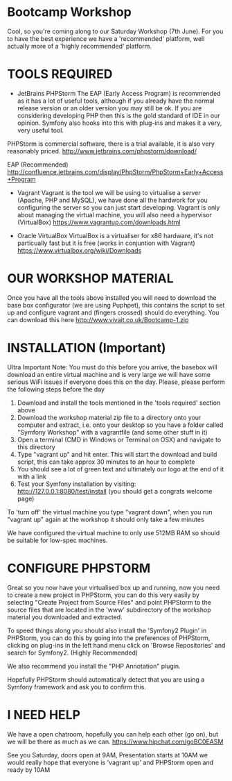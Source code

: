 Bootcamp Workshop
=================

Cool, so you're coming along to our Saturday Workshop (7th June). For you to have the best experience we have a 'recommended'
platform, well actually more of a 'highly recommended' platform.

TOOLS REQUIRED
==============

* JetBrains PHPStorm
The EAP (Early Access Program) is recommended as it has a lot of useful tools, although if you already have the normal release
version or an older version you may still be ok. If you are considering developing PHP then this is the gold standard of IDE
in our opinion. Symfony also hooks into this with plug-ins and makes it a very, very useful tool.

PHPStorm is commercial software, there is a trial available, it is also very reasonably priced.
http://www.jetbrains.com/phpstorm/download/

EAP (Recommended)
http://confluence.jetbrains.com/display/PhpStorm/PhpStorm+Early+Access+Program


* Vagrant
Vagrant is the tool we will be using to virtualise a server (Apache, PHP and MySQL), we have done all the hardwork for you 
configuring the server so you can just start developing. Vagrant is only about managing the virtual machine, you will also 
need a hypervisor (VirtualBox)
https://www.vagrantup.com/downloads.html


* Oracle VirtualBox
VirtualBox is a virtualiser for x86 hardware, it's not particually fast but it is free (works in conjuntion with Vagrant)
https://www.virtualbox.org/wiki/Downloads



OUR WORKSHOP MATERIAL
=====================
Once you have all the tools above installed you will need to download the base box configurator (we are using Puphpet), 
this contains the script to set up and configure vagrant and (fingers crossed) should do everything. You can download this here
http://www.vivait.co.uk/Bootcamp-1.zip



INSTALLATION (Important)
========================
Ultra Important Note: You must do this before you arrive, the basebox will download an entire virtual machine and is very large
we will have some serious WiFi issues if everyone does this on the day. Please, please perform the following steps before the day

1) Download and install the tools mentioned in the 'tools required' section above
2) Download the workshop material zip file to a directory onto your computer and extract, i.e. onto your desktop so you have a 
folder called "Symfony Workshop" with a vagrantfile (and some other stuff in it)
3) Open a terminal (CMD in Windows or Terminal on OSX) and navigate to this directory
4) Type "vagrant up" and hit enter. This will start the download and build script, this can take approx 30 minutes to an hour to complete
5) You should see a lot of green text and ultimately our logo at the end of it with a link
6) Test your Symfony installation by visiting: http://127.0.0.1:8080/test/install (you should get a congrats welcome page)

To 'turn off' the virtual machine you type "vagrant down", when you run "vagrant up" again at the workshop it should only take a few minutes

We have configured the virtual machine to only use 512MB RAM so should be suitable for low-spec machines.

CONFIGURE PHPSTORM
==================
Great so you now have your virtualised box up and running, now you need to create a new project in PHPStorm, you can do this very easily
by selecting "Create Project from Source Files" and point PHPStorm to the source files that are located in the 'www' subdirectory of the 
workshop material you downloaded and extracted.

To speed things along you should also install the 'Symfony2 Plugin' in PHPStorm, you can do this by going into the preferences of PHPStorm,
clicking on plug-ins in the left hand menu click on 'Browse Repositories' and search for Symfony2. (Highly Recommended)
 
We also recommend you install the "PHP Annotation" plugin.
 
Hopefully PHPStorm should automatically detect that you are using a Symfony framework and ask you to confirm this.
 
I NEED HELP
===========
We have a open chatroom, hopefully you can help each other (go on), but we will be there as much as we can.
https://www.hipchat.com/goBC0EASM

See you Saturday, doors open at 9AM, Presentation starts at 10AM we would really hope that everyone is 'vagrant up' and
PHPStorm open and ready by 10AM